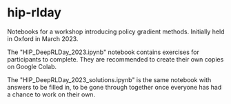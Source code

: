 # hip-rlday
Notebooks for a workshop introducing policy gradient methods. Initially held in Oxford in March 2023.

The "HIP_DeepRLDay_2023.ipynb" notebook contains exercises for participants to complete. They are recommended to create their own copies on Google Colab.

The "HIP_DeepRLDay_2023_solutions.ipynb" is the same notebook with answers to be filled in, to be gone through together once everyone has had a chance to work on their own.
